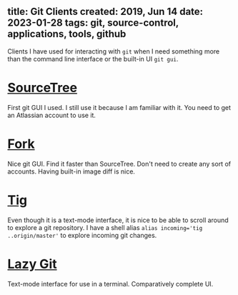 title: Git Clients
created: 2019, Jun 14
date: 2023-01-28
tags: git, source-control, applications, tools, github
----

Clients I have used for interacting with `git` when I need something more than the command line interface or the built-in UI `git gui`.

# [SourceTree](https://www.sourcetreeapp.com/)

 First git GUI I used. I still use it because I am familiar with it. You need to get an Atlassian account to use it.

# [Fork](https://git-fork.com/)

 Nice git GUI. Find it faster than SourceTree. Don't need to create any sort of accounts. Having built-in image diff is nice.

# [Tig](https://jonas.github.io/tig/)

  Even though it is a text-mode interface, it is nice to be able to scroll around to explore a git repository. I have a shell alias `alias incoming='tig ..origin/master'` to explore incoming git changes.

# [Lazy Git](https://github.com/jesseduffield/lazygit)

  Text-mode interface for use in a terminal. Comparatively complete UI.